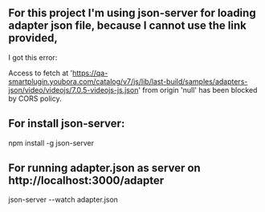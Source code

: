 ## For this project I'm using json-server for loading adapter json file, because I cannot use the link provided, 

I got this error:

Access to fetch at 'https://qa-smartplugin.youbora.com/catalog/v7/js/lib/last-build/samples/adapters-json/video/videojs/7.0.5-videojs-js.json' from origin 'null' has been blocked by CORS policy.

## For install json-server:

npm install -g json-server

## For running adapter.json as server on http://localhost:3000/adapter

json-server --watch adapter.json
